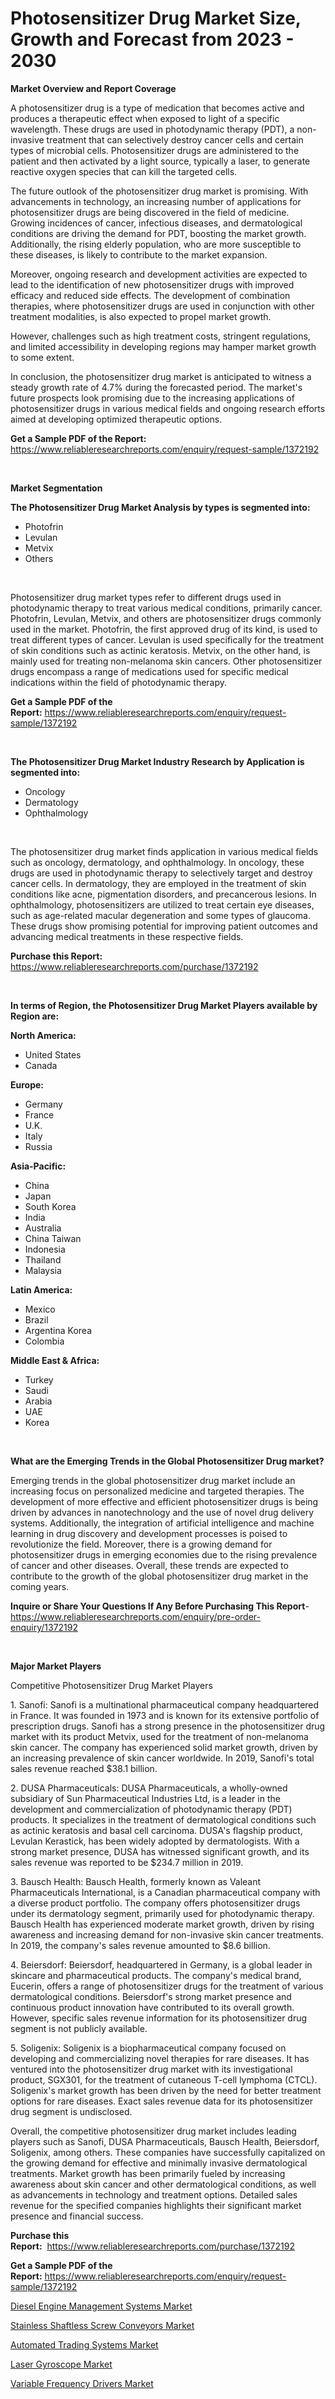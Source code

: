 <p><h1>Photosensitizer Drug Market Size, Growth and Forecast from 2023 - 2030</h1></p><p><strong>Market Overview and Report Coverage</strong></p>
<p><p>A photosensitizer drug is a type of medication that becomes active and produces a therapeutic effect when exposed to light of a specific wavelength. These drugs are used in photodynamic therapy (PDT), a non-invasive treatment that can selectively destroy cancer cells and certain types of microbial cells. Photosensitizer drugs are administered to the patient and then activated by a light source, typically a laser, to generate reactive oxygen species that can kill the targeted cells.</p><p>The future outlook of the photosensitizer drug market is promising. With advancements in technology, an increasing number of applications for photosensitizer drugs are being discovered in the field of medicine. Growing incidences of cancer, infectious diseases, and dermatological conditions are driving the demand for PDT, boosting the market growth. Additionally, the rising elderly population, who are more susceptible to these diseases, is likely to contribute to the market expansion.</p><p>Moreover, ongoing research and development activities are expected to lead to the identification of new photosensitizer drugs with improved efficacy and reduced side effects. The development of combination therapies, where photosensitizer drugs are used in conjunction with other treatment modalities, is also expected to propel market growth.</p><p>However, challenges such as high treatment costs, stringent regulations, and limited accessibility in developing regions may hamper market growth to some extent.</p><p>In conclusion, the photosensitizer drug market is anticipated to witness a steady growth rate of 4.7% during the forecasted period. The market's future prospects look promising due to the increasing applications of photosensitizer drugs in various medical fields and ongoing research efforts aimed at developing optimized therapeutic options.</p></p>
<p><strong>Get a Sample PDF of the Report:</strong> <a href="https://www.reliableresearchreports.com/enquiry/request-sample/1372192">https://www.reliableresearchreports.com/enquiry/request-sample/1372192</a></p>
<p>&nbsp;</p>
<p><strong>Market Segmentation</strong></p>
<p><strong>The Photosensitizer Drug Market Analysis by types is segmented into:</strong></p>
<p><ul><li>Photofrin</li><li>Levulan</li><li>Metvix</li><li>Others</li></ul></p>
<p>&nbsp;</p>
<p><p>Photosensitizer drug market types refer to different drugs used in photodynamic therapy to treat various medical conditions, primarily cancer. Photofrin, Levulan, Metvix, and others are photosensitizer drugs commonly used in the market. Photofrin, the first approved drug of its kind, is used to treat different types of cancer. Levulan is used specifically for the treatment of skin conditions such as actinic keratosis. Metvix, on the other hand, is mainly used for treating non-melanoma skin cancers. Other photosensitizer drugs encompass a range of medications used for specific medical indications within the field of photodynamic therapy.</p></p>
<p><strong>Get a Sample PDF of the Report:</strong>&nbsp;<a href="https://www.reliableresearchreports.com/enquiry/request-sample/1372192">https://www.reliableresearchreports.com/enquiry/request-sample/1372192</a></p>
<p>&nbsp;</p>
<p><strong>The Photosensitizer Drug Market Industry Research by Application is segmented into:</strong></p>
<p><ul><li>Oncology</li><li>Dermatology</li><li>Ophthalmology</li></ul></p>
<p>&nbsp;</p>
<p><p>The photosensitizer drug market finds application in various medical fields such as oncology, dermatology, and ophthalmology. In oncology, these drugs are used in photodynamic therapy to selectively target and destroy cancer cells. In dermatology, they are employed in the treatment of skin conditions like acne, pigmentation disorders, and precancerous lesions. In ophthalmology, photosensitizers are utilized to treat certain eye diseases, such as age-related macular degeneration and some types of glaucoma. These drugs show promising potential for improving patient outcomes and advancing medical treatments in these respective fields.</p></p>
<p><strong>Purchase this Report:</strong>&nbsp; <a href="https://www.reliableresearchreports.com/purchase/1372192">https://www.reliableresearchreports.com/purchase/1372192</a></p>
<p>&nbsp;</p>
<p><strong>In terms of Region, the Photosensitizer Drug Market Players available by Region are:</strong></p>
<p>
    <p> <strong> North America: </strong>
        <ul>
            <li>United States</li>
            <li>Canada</li>
        </ul>
        </p> 
    <p> <strong> Europe: </strong>
        <ul>
            <li>Germany</li>
            <li>France</li>
            <li>U.K.</li>
            <li>Italy</li>
            <li>Russia</li>
        </ul>
        </p> 
    <p> <strong> Asia-Pacific: </strong>
        <ul>
            <li>China</li>
            <li>Japan</li>
            <li>South Korea</li>
            <li>India</li>
            <li>Australia</li>
            <li>China Taiwan</li>
            <li>Indonesia</li>
            <li>Thailand</li>
            <li>Malaysia</li>
        </ul>
        </p> 
    <p> <strong> Latin America: </strong>
        <ul>
            <li>Mexico</li>
            <li>Brazil</li>
            <li>Argentina Korea</li>
            <li>Colombia</li>
        </ul>
        </p> 
    <p> <strong> Middle East & Africa: </strong>
        <ul>
            <li>Turkey</li>
            <li>Saudi</li>
            <li>Arabia</li>
            <li>UAE</li>
            <li>Korea</li>
        </ul>
    </p>
    </p>
<p>&nbsp;</p>
<p><strong>What are the Emerging Trends in the Global Photosensitizer Drug market?</strong></p>
<p><p>Emerging trends in the global photosensitizer drug market include an increasing focus on personalized medicine and targeted therapies. The development of more effective and efficient photosensitizer drugs is being driven by advances in nanotechnology and the use of novel drug delivery systems. Additionally, the integration of artificial intelligence and machine learning in drug discovery and development processes is poised to revolutionize the field. Moreover, there is a growing demand for photosensitizer drugs in emerging economies due to the rising prevalence of cancer and other diseases. Overall, these trends are expected to contribute to the growth of the global photosensitizer drug market in the coming years.</p></p>
<p><strong>Inquire or Share Your Questions If Any Before Purchasing This Report</strong>- <a href="https://www.reliableresearchreports.com/enquiry/pre-order-enquiry/1372192">https://www.reliableresearchreports.com/enquiry/pre-order-enquiry/1372192</a></p>
<p>&nbsp;</p>
<p><strong>Major Market Players</strong></p>
<p><p>Competitive Photosensitizer Drug Market Players</p><p>1. Sanofi: Sanofi is a multinational pharmaceutical company headquartered in France. It was founded in 1973 and is known for its extensive portfolio of prescription drugs. Sanofi has a strong presence in the photosensitizer drug market with its product Metvix, used for the treatment of non-melanoma skin cancer. The company has experienced solid market growth, driven by an increasing prevalence of skin cancer worldwide. In 2019, Sanofi's total sales revenue reached $38.1 billion.</p><p>2. DUSA Pharmaceuticals: DUSA Pharmaceuticals, a wholly-owned subsidiary of Sun Pharmaceutical Industries Ltd, is a leader in the development and commercialization of photodynamic therapy (PDT) products. It specializes in the treatment of dermatological conditions such as actinic keratosis and basal cell carcinoma. DUSA's flagship product, Levulan Kerastick, has been widely adopted by dermatologists. With a strong market presence, DUSA has witnessed significant growth, and its sales revenue was reported to be $234.7 million in 2019.</p><p>3. Bausch Health: Bausch Health, formerly known as Valeant Pharmaceuticals International, is a Canadian pharmaceutical company with a diverse product portfolio. The company offers photosensitizer drugs under its dermatology segment, primarily used for photodynamic therapy. Bausch Health has experienced moderate market growth, driven by rising awareness and increasing demand for non-invasive skin cancer treatments. In 2019, the company's sales revenue amounted to $8.6 billion.</p><p>4. Beiersdorf: Beiersdorf, headquartered in Germany, is a global leader in skincare and pharmaceutical products. The company's medical brand, Eucerin, offers a range of photosensitizer drugs for the treatment of various dermatological conditions. Beiersdorf's strong market presence and continuous product innovation have contributed to its overall growth. However, specific sales revenue information for its photosensitizer drug segment is not publicly available.</p><p>5. Soligenix: Soligenix is a biopharmaceutical company focused on developing and commercializing novel therapies for rare diseases. It has ventured into the photosensitizer drug market with its investigational product, SGX301, for the treatment of cutaneous T-cell lymphoma (CTCL). Soligenix's market growth has been driven by the need for better treatment options for rare diseases. Exact sales revenue data for its photosensitizer drug segment is undisclosed.</p><p>Overall, the competitive photosensitizer drug market includes leading players such as Sanofi, DUSA Pharmaceuticals, Bausch Health, Beiersdorf, Soligenix, among others. These companies have successfully capitalized on the growing demand for effective and minimally invasive dermatological treatments. Market growth has been primarily fueled by increasing awareness about skin cancer and other dermatological conditions, as well as advancements in technology and treatment options. Detailed sales revenue for the specified companies highlights their significant market presence and financial success.</p></p>
<p><strong>Purchase this Report:</strong>&nbsp;&nbsp;<a href="https://www.reliableresearchreports.com/purchase/1372192">https://www.reliableresearchreports.com/purchase/1372192</a></p>
<p></p>
<p><strong>Get a Sample PDF of the Report:</strong>&nbsp;<a href="https://www.reliableresearchreports.com/enquiry/request-sample/1372192">https://www.reliableresearchreports.com/enquiry/request-sample/1372192</a></p>
<p><p><a href="https://medium.com/@bonniehoppe2023/diesel-engine-management-systems-market-size-cagr-trends-2024-2030-7fdeeaebf9ad">Diesel Engine Management Systems Market</a></p><p><a href="https://github.com/dziulagalemab/Market-Research-Report-List-1/blob/main/stainless-shaftless-screw-conveyors-market.md">Stainless Shaftless Screw Conveyors Market</a></p><p><a href="https://medium.com/@linneahilll6456/automated-trading-systems-market-size-cagr-trends-2024-2030-927e3d9e2543">Automated Trading Systems Market</a></p><p><a href="https://www.linkedin.com/pulse/laser-gyroscope-market-size-2023-2030-global-industrial-7ipee/">Laser Gyroscope Market</a></p><p><a href="https://www.linkedin.com/pulse/variable-frequency-drivers-market-insights-players-forecast-eg6je/">Variable Frequency Drivers Market</a></p></p>